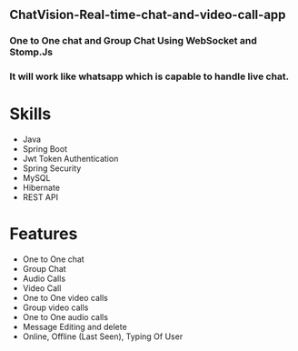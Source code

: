 ## ChatVision-Real-time-chat-and-video-call-app
### One to One chat and Group Chat Using WebSocket and Stomp.Js
### It will work like whatsapp which is capable to handle live chat.
# Skills
- Java
- Spring Boot
- Jwt Token Authentication
- Spring Security
- MySQL
- Hibernate
- REST API

# Features
- One to One chat
- Group Chat
- Audio Calls 
- Video Call
- One to One video calls
- Group video calls
- One to One audio calls
- Message Editing and delete
- Online, Offline (Last Seen), Typing Of User 
